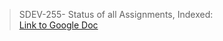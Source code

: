 > SDEV-255- Status of all Assignments, Indexed:<br>[Link to Google Doc](https://docs.google.com/document/d/1RDKM-SqLMPGd0b9-Ene4o-iCu1ZtQA463ddNkveE-3A/edit?usp=sharing)
